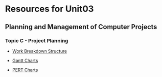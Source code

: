 # Resources for Unit03 
## Planning and Management of Computer Projects
### Topic C - Project Planning

+ [Work Breakdown Structure](https://www.youtube.com/watch?v=akO2Lf1fHmM)

+ [Gantt Charts](https://www.youtube.com/watch?v=fB0wsdmV3Sw)

+ [PERT Charts](https://www.youtube.com/watch?v=i160aaBX7mE)

